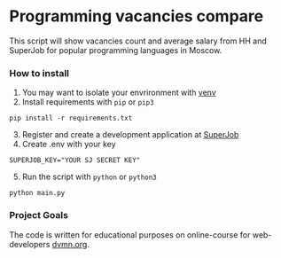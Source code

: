# Programming vacancies compare

This script will show vacancies count and average salary from HH and SuperJob for popular programming languages in Moscow.

### How to install

1. You may want to isolate your envrironment with [venv](https://docs.python.org/3/library/venv.html)
2. Install requirements with `pip` or `pip3`
```
pip install -r requirements.txt
```
3. Register and create a development application at [SuperJob](https://api.superjob.ru/)
4. Create .env with your key
```
SUPERJOB_KEY="YOUR SJ SECRET KEY"
```
5. Run the script with `python` or `python3`
```
python main.py
```

### Project Goals

The code is written for educational purposes on online-course for web-developers [dvmn.org](https://dvmn.org/).